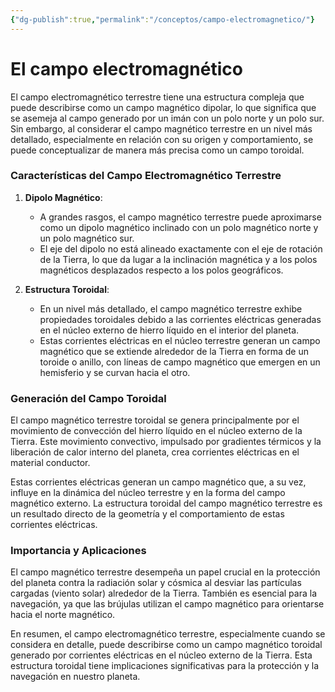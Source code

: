 ```yaml
---
{"dg-publish":true,"permalink":"/conceptos/campo-electromagnetico/"}
---
```



# El campo electromagnético

El campo electromagnético terrestre tiene una estructura compleja que puede describirse como un campo magnético dipolar, lo que significa que se asemeja al campo generado por un imán con un polo norte y un polo sur. Sin embargo, al considerar el campo magnético terrestre en un nivel más detallado, especialmente en relación con su origen y comportamiento, se puede conceptualizar de manera más precisa como un campo toroidal.

### Características del Campo Electromagnético Terrestre

1. **Dipolo Magnético**:
   - A grandes rasgos, el campo magnético terrestre puede aproximarse como un dipolo magnético inclinado con un polo magnético norte y un polo magnético sur.
   - El eje del dipolo no está alineado exactamente con el eje de rotación de la Tierra, lo que da lugar a la inclinación magnética y a los polos magnéticos desplazados respecto a los polos geográficos.

2. **Estructura Toroidal**:
   - En un nivel más detallado, el campo magnético terrestre exhibe propiedades toroidales debido a las corrientes eléctricas generadas en el núcleo externo de hierro líquido en el interior del planeta.
   - Estas corrientes eléctricas en el núcleo terrestre generan un campo magnético que se extiende alrededor de la Tierra en forma de un toroide o anillo, con líneas de campo magnético que emergen en un hemisferio y se curvan hacia el otro.

### Generación del Campo Toroidal

El campo magnético terrestre toroidal se genera principalmente por el movimiento de convección del hierro líquido en el núcleo externo de la Tierra. Este movimiento convectivo, impulsado por gradientes térmicos y la liberación de calor interno del planeta, crea corrientes eléctricas en el material conductor.

Estas corrientes eléctricas generan un campo magnético que, a su vez, influye en la dinámica del núcleo terrestre y en la forma del campo magnético externo. La estructura toroidal del campo magnético terrestre es un resultado directo de la geometría y el comportamiento de estas corrientes eléctricas.

### Importancia y Aplicaciones

El campo magnético terrestre desempeña un papel crucial en la protección del planeta contra la radiación solar y cósmica al desviar las partículas cargadas (viento solar) alrededor de la Tierra. También es esencial para la navegación, ya que las brújulas utilizan el campo magnético para orientarse hacia el norte magnético.

En resumen, el campo electromagnético terrestre, especialmente cuando se considera en detalle, puede describirse como un campo magnético toroidal generado por corrientes eléctricas en el núcleo externo de la Tierra. Esta estructura toroidal tiene implicaciones significativas para la protección y la navegación en nuestro planeta.